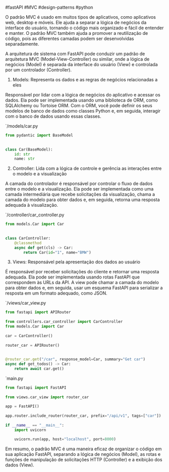 #fastAPI #MVC #design-patterns #python

O padrão MVC é usado em muitos tipos de aplicativos, como aplicativos web, desktop e móveis. Ele ajuda a separar a lógica de negócios da interface do usuário, tornando o código mais organizado e fácil de entender e manter. O padrão MVC também ajuda a promover a reutilização de código, pois as diferentes camadas podem ser desenvolvidas separadamente.

A arquitetura de sistema com FastAPI pode conduzir um padrão de arquitetura MVC (Model-View-Controller) ou similar, onde a lógica de negócios (Model) é separada da interface do usuário (View) e controlada por um controlador (Controller).

1.  Models: Representa os dados e as regras de negócios relacionadas a eles

Responsável por lidar com a lógica de negócios do aplicativo e acessar os dados. Ela pode ser implementada usando uma biblioteca de ORM, como SQLAlchemy ou Tortoise ORM. Com o ORM, você pode definir os seus modelos de banco de dados como classes Python e, em seguida, interagir com o banco de dados usando essas classes.

`/models/car.py
```python
from pydantic import BaseModel  
  
  
class Car(BaseModel):  
    id: str  
    name: str
```


2.  Controller: Lida com a lógica de controle e gerência as interações entre o modelo e a visualização

A camada do controlador é responsável por controlar o fluxo de dados entre o modelo e a visualização. Ela pode ser implementada como uma camada intermediária que recebe solicitações da visualização, chama a camada do modelo para obter dados e, em seguida, retorna uma resposta adequada à visualização.

`/controller/car_controller.py
```python
from models.Car import Car  
  
  
class CarController:  
    @classmethod  
    async def get(cls) -> Car:  
        return Car(id="1", name="BMW")
```


3.  Views: Responsável pela apresentação dos dados ao usuário

É responsável por receber solicitações do cliente e retornar uma resposta adequada. Ela pode ser implementada usando rotas FastAPI que correspondem às URLs da API. A view pode chamar a camada do modelo para obter dados e, em seguida, usar um esquema FastAPI para serializar a resposta em um formato adequado, como JSON.

`/views/car_view.py
```python
from fastapi import APIRouter  
  
from controllers.car_controller import CarController  
from models.Car import Car  
  
car = CarController()  
  
router_car = APIRouter()  
  
  
@router_car.get("/car", response_model=Car, summary="Get car")  
async def get_todos() -> Car:  
    return await car.get()
```

`main.py

```python
from fastapi import FastAPI  
  
from views.car_view import router_car  
  
app = FastAPI()  
  
app.router.include_router(router_car, prefix="/api/v1", tags=["car"])  
  
if __name__ == "__main__":  
    import uvicorn  
  
    uvicorn.run(app, host="localhost", port=8000)

```

Em resumo, o padrão MVC é uma maneira eficaz de organizar o código em sua aplicação FastAPI, separando a lógica de negócios (Model), as rotas e funções de manipulação de solicitações HTTP (Controller) e a exibição dos dados (View).